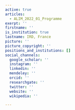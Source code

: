 ```yaml
---
active: true
articles:
  - ALIM_2022_01_Programme
exerpt: ''
firstname: ''
is_institution: true
lastname: IRD, France
picture: ''
picture_copyright: ''
positions_and_institutions: []
social_channels:
  google_scholar: ''
  instagram: ''
  linkedin: ''
  mendeley: ''
  orcid: ''
  researchgate: ''
  twitter: ''
  website: ''
  wikipedia: ''

---
```

